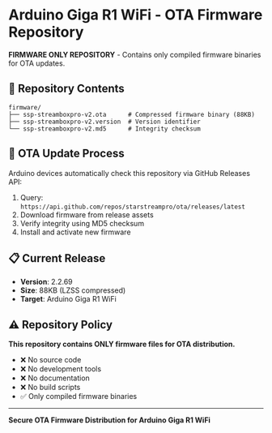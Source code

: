 # Arduino Giga R1 WiFi - OTA Firmware Repository

**FIRMWARE ONLY REPOSITORY** - Contains only compiled firmware binaries for OTA updates.

## 📁 Repository Contents

```
firmware/
├── ssp-streamboxpro-v2.ota      # Compressed firmware binary (88KB)
├── ssp-streamboxpro-v2.version  # Version identifier
└── ssp-streamboxpro-v2.md5      # Integrity checksum
```

## 🔄 OTA Update Process

Arduino devices automatically check this repository via GitHub Releases API:

1. Query: `https://api.github.com/repos/starstreampro/ota/releases/latest`
2. Download firmware from release assets
3. Verify integrity using MD5 checksum
4. Install and activate new firmware

## 📋 Current Release

- **Version**: 2.2.69
- **Size**: 88KB (LZSS compressed)
- **Target**: Arduino Giga R1 WiFi

## ⚠️ Repository Policy

**This repository contains ONLY firmware files for OTA distribution.**

- ❌ No source code
- ❌ No development tools
- ❌ No documentation
- ❌ No build scripts
- ✅ Only compiled firmware binaries

---

**Secure OTA Firmware Distribution for Arduino Giga R1 WiFi**